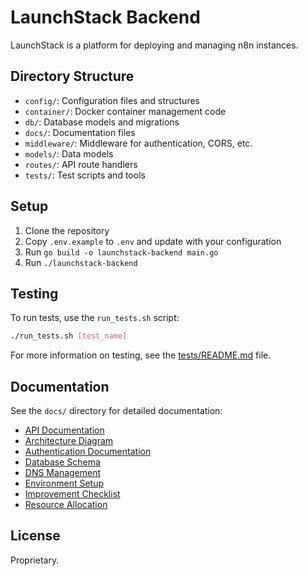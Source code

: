 # LaunchStack Backend

LaunchStack is a platform for deploying and managing n8n instances.

## Directory Structure

- `config/`: Configuration files and structures
- `container/`: Docker container management code
- `db/`: Database models and migrations
- `docs/`: Documentation files
- `middleware/`: Middleware for authentication, CORS, etc.
- `models/`: Data models
- `routes/`: API route handlers
- `tests/`: Test scripts and tools

## Setup

1. Clone the repository
2. Copy `.env.example` to `.env` and update with your configuration
3. Run `go build -o launchstack-backend main.go`
4. Run `./launchstack-backend`

## Testing

To run tests, use the `run_tests.sh` script:

```bash
./run_tests.sh [test_name]
```

For more information on testing, see the [tests/README.md](tests/README.md) file.

## Documentation

See the `docs/` directory for detailed documentation:

- [API Documentation](docs/API_DOCUMENTATION.md)
- [Architecture Diagram](docs/ARCHITECTURE_DIAGRAM.md)
- [Authentication Documentation](docs/AUTH_DOCUMENTATION.md)
- [Database Schema](docs/DATABASE_SCHEMA.md)
- [DNS Management](docs/DNS_MANAGEMENT.md)
- [Environment Setup](docs/ENV_SETUP.md)
- [Improvement Checklist](docs/IMPROVEMENT_CHECKLIST.md)
- [Resource Allocation](docs/RESOURCE_ALLOCATION.md)

## License

Proprietary. 